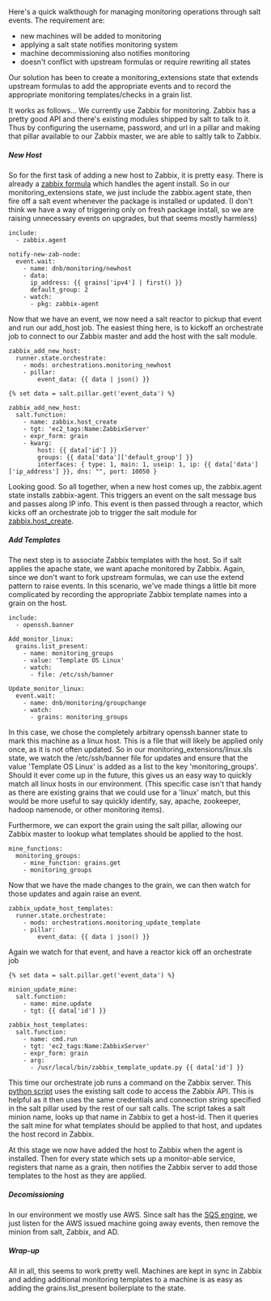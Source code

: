 Here's a quick walkthough for managing monitoring operations through salt events. The requirement are:
- new machines will be added to monitoring
- applying a salt state notifies monitoring system
- machine decommissioning also notifies monitoring
- doesn't conflict with upstream formulas or require rewriting all states

Our solution has been to create a monitoring_extensions state that extends upstream formulas to add the appropriate events and to record the appropriate monitoring templates/checks in a grain list.

It works as follows...
We currently use Zabbix for monitoring. Zabbix has a pretty good API and there's existing modules shipped by salt to talk to it. Thus by configuring the username, password, and url in a pillar and making that pillar available to our Zabbix master, we are able to saltly talk to Zabbix.

##### New Host
So for the first task of adding a new host to Zabbix, it is pretty easy. There is already a [zabbix formula](https://github.com/saltstack-formulas/zabbix-formula) which handles the agent install. So in our monitoring_extensions state, we just include the zabbix.agent state, then fire off a salt event whenever the package is installed or updated. (I don't think we have a way of triggering only on fresh package install, so we are raising unnecessary events on upgrades, but that seems mostly harmless)

```
include:
  - zabbix.agent

notify-new-zab-node:
  event.wait:
    - name: dnb/monitoring/newhost
    - data:
      ip_address: {{ grains['ipv4'] | first() }}
      default_group: 2
    - watch:
      - pkg: zabbix-agent
```

Now that we have an event, we now need a salt reactor to pickup that event and run our add_host job. The easiest thing here, is to kickoff an orchestrate job to connect to our Zabbix master and add the host with the salt module.
```
zabbix_add_new_host:
  runner.state.orchestrate:
    - mods: orchestrations.monitoring_newhost
    - pillar:
        event_data: {{ data | json() }}
```
```
{% set data = salt.pillar.get('event_data') %}

zabbix_add_new_host:
  salt.function:
    - name: zabbix.host_create
    - tgt: 'ec2_tags:Name:ZabbixServer'
    - expr_form: grain
    - kwarg:
        host: {{ data['id'] }}
        groups: {{ data['data']['default_group'] }}
        interfaces: { type: 1, main: 1, useip: 1, ip: {{ data['data']['ip_address'] }}, dns: "", port: 10050 }
```

Looking good. So all together, when a new host comes up, the zabbix.agent state installs zabbix-agent. This triggers an event on the salt message bus and passes along IP info. This event is then passed through a reactor, which kicks off an orchestrate job to trigger the salt module for [zabbix.host_create](https://docs.saltstack.com/en/latest/ref/modules/all/salt.modules.zabbix.html#salt.modules.zabbix.host_create).

##### Add Templates
The next step is to associate Zabbix templates with the host. So if salt applies the apache state, we want apache monitored by Zabbix. Again, since we don't want to fork upstream formulas, we can use the extend pattern to raise events. In this scenario, we've made things a little bit more complicated by recording the appropriate Zabbix template names into a grain on the host.
```
include:
  - openssh.banner

Add_monitor_linux:
  grains.list_present:
    - name: monitoring_groups
    - value: 'Template OS Linux'
    - watch:
      - file: /etc/ssh/banner

Update_monitor_linux:
  event.wait:
    - name: dnb/monitoring/groupchange
    - watch:
      - grains: monitoring_groups
```
In this case, we chose the completely arbitrary openssh.banner state to mark this machine as a linux host. This is a file that will likely be applied only once, as it is not often updated. So in our monitoring_extensions/linux.sls state, we watch the /etc/ssh/banner file for updates and ensure that the value 'Template OS Linux' is added as a list to the key 'monitoring_groups'. Should it ever come up in the future, this gives us an easy way to quickly match all linux hosts in our environment. (This specific case isn't that handy as there are existing grains that we could use for a 'linux' match, but this would be more useful to say quickly identify, say, apache, zookeeper, hadoop namenode, or other monitoring items).

Furthermore, we can export the grain using the salt pillar, allowing our Zabbix master to lookup what templates should be applied to the host.
```
mine_functions:
  monitoring_groups:
    - mine_function: grains.get
    - monitoring_groups
```

Now that we have the made changes to the grain, we can then watch for those updates and again raise an event.
```
zabbix_update_host_templates:
  runner.state.orchestrate:
    - mods: orchestrations.monitoring_update_template
    - pillar:
        event_data: {{ data | json() }}
```
Again we watch for that event, and have a reactor kick off an orchestrate job

```
{% set data = salt.pillar.get('event_data') %}

minion_update_mine:
  salt.function:
    - name: mine.update
    - tgt: {{ data['id'] }}

zabbix_host_templates:
  salt.function:
    - name: cmd.run
    - tgt: 'ec2_tags:Name:ZabbixServer'
    - expr_form: grain
    - arg:
      - /usr/local/bin/zabbix_template_update.py {{ data['id'] }}
```
This time our orchestrate job runs a command on the Zabbix server. This [python script](monitoring_extensions/files/zabbix_template_update.py) uses the existing salt code to access the Zabbix API. This is helpful as it then uses the same credentials and connection string specified in the salt pillar used by the rest of our salt calls. The script takes a salt minion name, looks up that name in Zabbix to get a host-id. Then it queries the salt mine for what templates should be applied to that host, and updates the host record in Zabbix.

At this stage we now have added the host to Zabbix when the agent is installed. Then for every state which sets up a monitor-able service, registers that name as a grain, then notifies the Zabbix server to add those templates to the host as they are applied.


##### Decomissioning
In our environment we mostly use AWS. Since salt has the [SQS engine](https://docs.saltstack.com/en/latest/ref/engines/all/salt.engines.sqs_events.html), we just listen for the AWS issued machine going away events, then remove the minion from salt, Zabbix, and AD.

##### Wrap-up
All in all, this seems to work pretty well. Machines are kept in sync in Zabbix and adding additional monitoring templates to a machine is as easy as adding the grains.list_present boilerplate to the state. 

